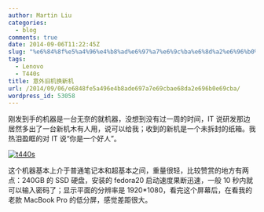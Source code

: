 ```yaml
---
author: Martin Liu
categories:
  - blog
comments: true
date: 2014-09-06T11:22:45Z
slug: "%e6%84%8f%e5%a4%96%e4%b8%ad%e6%97%a7%e6%9c%ba%e6%8d%a2%e6%96%b0%e6%9c%ba"
tags:
  - Lenovo
  - T440s
title: 意外旧机换新机
url: /2014/09/06/e6848fe5a496e4b8ade697a7e69cbae68da2e696b0e69cba/
wordpress_id: 53058
---
```


刚发到手的机器是一台无奈的就机器，没想到没有过一周的时间，IT 说研发那边居然多出了一台新机木有人用，说可以给我；收到的新机是一个未拆封的纸箱。我热泪盈眶的对 IT 说“你是一个好人”。

<!--more-->

[![t440s](http://7bv9gn.com1.z0.glb.clouddn.com/wp-content/uploads/2014/09/t440s.jpg)](http://7bv9gn.com1.z0.glb.clouddn.com/wp-content/uploads/2014/09/t440s.jpg)

这个机器基本上介于普通笔记本和超基本之间，重量很轻，比较赞赏的地方有两点：240GB 的 SSD 硬盘，安装的 fedora20 启动速度果断迅速，一般 10 秒内就可以输入密码了；显示平面的分辨率是 1920\*1080，看完这个屏幕后，在看我的老款 MacBook Pro 的低分屏，感觉差距很大。
